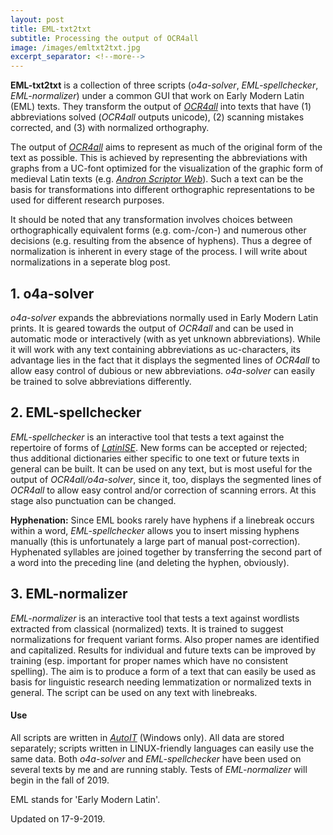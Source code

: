 ```yaml
---
layout: post
title: EML-txt2txt
subtitle: Processing the output of OCR4all
image: /images/emltxt2txt.jpg
excerpt_separator: <!--more-->
---
```

**EML-txt2txt** is a collection of three scripts (*o4a-solver*, *EML-spellchecker*, *EML-normalizer*) under a common GUI that work on Early Modern Latin (EML) texts. They transform the output of [*OCR4all*](jramminger.github.io/ocr4all/) into texts that have (1) abbreviations solved (*OCR4all* outputs unicode), (2) scanning mistakes corrected, and (3) with normalized orthography. 
<!--more-->

The output of [*OCR4all*](jramminger.github.io/ocr4all/) aims to represent as much of the original form of the text as possible. This is achieved by representing the abbreviations with graphs from a UC-font optimized for the visualization of the graphic form of medieval Latin texts (e.g. [*Andron Scriptor Web*](folk.uib.no/hnooh/mufi/fonts/)). Such a text can be the basis for transformations into different orthographic representations to be used for different research purposes. 

It should be noted that any transformation involves choices between orthographically equivalent forms (e.g. com-/con-) and numerous other decisions (e.g. resulting from the absence of hyphens). Thus a degree of normalization is inherent in every stage of the process. I will write about normalizations in a seperate blog post.

## 1. o4a-solver
*o4a-solver* expands the abbreviations normally used in Early Modern Latin prints. It is geared towards the output of *OCR4all* and can be used in automatic mode or interactively (with as yet unknown abbreviations). While it will work with any text containing abbreviations as uc-characters, its advantage lies in the fact that it displays the segmented lines of *OCR4all* to allow easy control of dubious or new abbreviations. *o4a-solver* can easily be trained to solve abbreviations differently.

## 2. EML-spellchecker
*EML-spellchecker* is an interactive tool that tests a text against the repertoire of forms of [*LatinISE*](jramminger.github.io/corpora/). New forms can be accepted or rejected; thus additional dictionaries either specific to one text or future texts in general can be built. It can be used on any text, but is most useful for the output of *OCR4all/o4a-solver*, since it, too, displays the segmented lines of *OCR4all* to allow easy control and/or correction of scanning errors. At this stage also punctuation can be changed. 

**Hyphenation:** Since EML books rarely have hyphens if a linebreak occurs within a word, *EML-spellchecker* allows you to insert missing hyphens manually (this is unfortunately a large part of manual post-correction). Hyphenated syllables are joined together by transferring the second part of a word into the preceding line (and deleting the hyphen, obviously).

## 3. EML-normalizer
*EML-normalizer*  is an interactive tool that tests a text against wordlists extracted from classical (normalized) texts. It is trained to suggest normalizations for frequent variant forms. Also proper names are identified and capitalized. Results for individual and future texts can be improved by training (esp. important for proper names which have no consistent spelling). The aim is to produce a form of a text that can easily be used as basis for linguistic research needing lemmatization or normalized texts in general. The script can be used on any text with linebreaks.


#### Use
All scripts are written  in [*AutoIT*](www.autoitscript.com/site/autoit/) (Windows only). All data are stored separately; scripts written in LINUX-friendly languages can easily use the same data. Both *o4a-solver* and *EML-spellchecker* have been used on several texts by me and are running stably. Tests of *EML-normalizer* will begin in the fall of 2019.

EML stands for 'Early Modern Latin'.

Updated on 17-9-2019.
